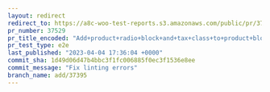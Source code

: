```yaml
---
layout: redirect
redirect_to: https://a8c-woo-test-reports.s3.amazonaws.com/public/pr/37529/e2e/index.html
pr_number: 37529
pr_title_encoded: "Add+product+radio+block+and+tax+class+to+product+blocks+editor"
pr_test_type: e2e
last_published: "2023-04-04 17:36:04 +0000"
commit_sha: 1d49d06d47b4bbc3f1fc006885f0ec3f1536e8ee
commit_message: "Fix linting errors"
branch_name: add/37395
---
```

